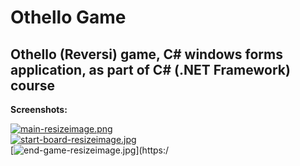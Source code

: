 # Othello Game
## Othello (Reversi) game, C# windows forms application, as part of C# (.NET Framework) course

**Screenshots:**

[![main-resizeimage.png](https://i.postimg.cc/L8Z7Ft1C/main-resizeimage.png)](https://postimg.cc/Xr4xwyxd) \
[![start-board-resizeimage.jpg](https://i.postimg.cc/MG2L6n0W/start-board-resizeimage.jpg)](https://postimg.cc/Hrzz3sPK) \
[![end-game-resizeimage.jpg](https://i.postimg.cc/SNP5PTJY/end-game-resizeimage.jpg)](https:/
